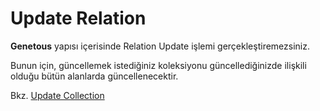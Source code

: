 # **Update Relation**

**Genetous** yapısı içerisinde Relation Update işlemi gerçekleştiremezsiniz.

Bunun için, güncellemek istediğiniz koleksiyonu güncellediğinizde ilişkili olduğu bütün alanlarda güncellenecektir.

Bkz. [Update Collection](./#/updatecollection)

##